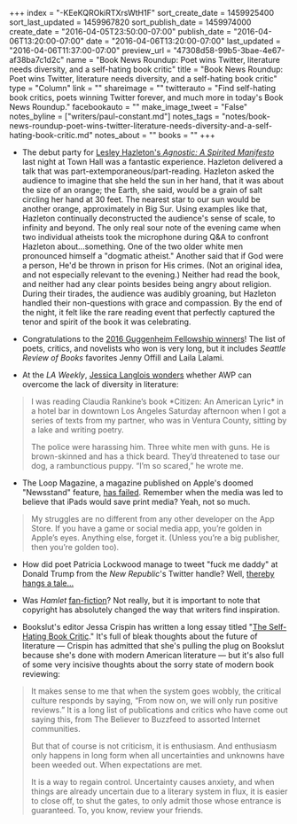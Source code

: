 +++
index = "-KEeKQROkiRTXrsWtH1F"
sort_create_date = 1459925400
sort_last_updated = 1459967820
sort_publish_date = 1459974000
create_date = "2016-04-05T23:50:00-07:00"
publish_date = "2016-04-06T13:20:00-07:00"
date = "2016-04-06T13:20:00-07:00"
last_updated = "2016-04-06T11:37:00-07:00"
preview_url = "47308d58-99b5-3bae-4e67-af38ba7c1d2c"
name = "Book News Roundup: Poet wins Twitter, literature needs diversity, and a self-hating book critic"
title = "Book News Roundup: Poet wins Twitter, literature needs diversity, and a self-hating book critic"
type = "Column"
link = ""
shareimage = ""
twitterauto = "Find self-hating book critics, poets winning Twitter forever, and much more in today's Book News Roundup."
facebookauto = ""
make_image_tweet = "False"
notes_byline = ["writers/paul-constant.md"]
notes_tags = "notes/book-news-roundup-poet-wins-twitter-literature-needs-diversity-and-a-self-hating-book-critic.md"
notes_about = ""
books = ""
+++
* The debut party for [Lesley Hazleton's *Agnostic: A Spirited Manifesto*](http://seattlereviewofbooks.com/reviews/are-you-there-whoever-its-me-lesley/) last night at Town Hall was a fantastic experience. Hazleton delivered a talk that was part-extemporaneous/part-reading. Hazleton asked the audience to imagine that she held the sun in her hand, that it was about the size of an orange; the Earth, she said, would be a grain of salt circling her hand at 30 feet. The nearest star to our sun would be another orange, approximately in Big Sur. Using examples like that, Hazleton continually deconstructed the audience's sense of scale, to infinity and beyond. The only real sour note of the evening came when two individual atheists took the microphone during Q&A to confront Hazleton about...something. One of the two older white men pronounced himself a "dogmatic atheist." Another said that if God were a person, He'd be thrown in prison for His crimes. (Not an original idea, and not especially relevant to the evening.) Neither had read the book, and neither had any clear points besides being angry about religion. During their tirades, the audience was audibly groaning, but Hazleton handled their non-questions with grace and compassion. By the end of the night, it felt like the rare reading event that perfectly captured the tenor and spirit of the book it was celebrating.

* Congratulations to the [2016 Guggenheim Fellowship winners](http://www.gf.org/fellows/current/)! The list of poets, critics, and novelists who won is very long, but it includes *Seattle Review of Books* favorites Jenny Offill and Laila Lalami. 

* At the *LA Weekly*, [Jessica Langlois wonders](http://www.laweekly.com/arts/can-the-nations-largest-writers-conference-transcend-lits-lack-of-diversity-6791421) whether AWP can overcome the lack of diversity in literature:

<blockquote>I was reading Claudia Rankine’s book *Citizen: An American Lyric* in a hotel bar in downtown Los Angeles Saturday afternoon when I got a series of texts from my partner, who was in Ventura County, sitting by a lake and writing poetry.

The police were harassing him. Three white men with guns. He is brown-skinned and has a thick beard. They’d threatened to tase our dog, a rambunctious puppy. “I’m so scared,” he wrote me.</blockquote>

* The Loop Magazine, a magazine published on Apple's doomed "Newsstand" feature, [has failed](http://www.loopinsight.com/2016/04/05/the-loop-magazine-app-is-dead/). Remember when the media was led to believe that iPads would save print media? Yeah, not so much.

<blockquote>My struggles are no different from any other developer on the App Store. If you have a game or social media app, you’re golden in Apple’s eyes. Anything else, forget it. (Unless you’re a big publisher, then you’re golden too).</blockquote>

* How did poet Patricia Lockwood manage to tweet "fuck me daddy" at Donald Trump from the *New Republic*'s Twitter handle? Well, [thereby hangs a tale...](http://nymag.com/following/2016/04/why-did-tnr-tweet-at-donald-trump.html)

* Was *Hamlet* [fan-fiction](http://www.vox.com/2016/4/5/11363816/five-literature-fanfiction)? Not really, but it is important to note that copyright has absolutely changed the way that writers find inspiration.

* Bookslut's editor Jessa Crispin has written a long essay titled "[The Self-Hating Book Critic](http://copper-nickel.org/the-self-hating-book-critic/)." It's full of bleak thoughts about the future of literature — Crispin has admitted that she's pulling the plug on Bookslut because she's done with modern American literature — but it's also full of some very incisive thoughts about the sorry state of modern book reviewing:

<blockquote>It makes sense to me that when the system goes wobbly, the critical culture responds by saying, “From now on, we will only run positive reviews.” It is a long list of publications and critics who have come out saying this, from The Believer to Buzzfeed to assorted Internet communities.

But that of course is not criticism, it is enthusiasm. And enthusiasm only happens in long form when all uncertainties and unknowns have been weeded out. When expectations are met.

It is a way to regain control. Uncertainty causes anxiety, and when things are already uncertain due to a literary system in flux, it is easier to close off, to shut the gates, to only admit those whose entrance is guaranteed. To, you know, review your friends.</blockquote>
